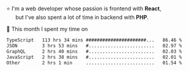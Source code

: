 ⭐ I'm a web developer whose passion is frontend with <b>React</b>,<br/>
&nbsp; &nbsp; &nbsp; but I've also spent a lot of time in backend with <b>PHP</b>.

📅 This month I spent my time on

<!--START_SECTION:waka-->

```txt
TypeScript   113 hrs 34 mins ######################...   86.46 %
JSON         3 hrs 53 mins   #........................   02.97 %
GraphQL      2 hrs 40 mins   #........................   02.03 %
JavaScript   2 hrs 38 mins   #........................   02.01 %
Other        2 hrs 1 min     .........................   01.54 %
```

<!--END_SECTION:waka-->

